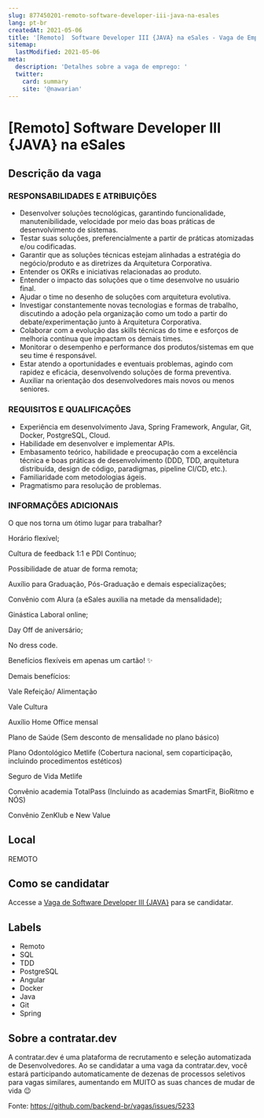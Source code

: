 ```yaml
---
slug: 877450201-remoto-software-developer-iii-java-na-esales
lang: pt-br
createdAt: 2021-05-06
title: '[Remoto]  Software Developer III {JAVA} na eSales - Vaga de Emprego'
sitemap:
  lastModified: 2021-05-06
meta:
  description: 'Detalhes sobre a vaga de emprego: '
  twitter:
    card: summary
    site: '@nawarian'
---
```


# [Remoto]  Software Developer III {JAVA} na eSales

## Descrição da vaga 
### RESPONSABILIDADES E ATRIBUIÇÕES

*   Desenvolver soluções tecnológicas, garantindo funcionalidade, manutenibilidade, velocidade por meio das boas práticas de desenvolvimento de sistemas.
*   Testar suas soluções, preferencialmente a partir de práticas atomizadas e/ou codificadas.
*   Garantir que as soluções técnicas estejam alinhadas a estratégia do negócio/produto e as diretrizes da Arquitetura Corporativa.
*   Entender os OKRs e iniciativas relacionadas ao produto.
*   Entender o impacto das soluções que o time desenvolve no usuário final.
*   Ajudar o time no desenho de soluções com arquitetura evolutiva.
*   Investigar constantemente novas tecnologias e formas de trabalho, discutindo a adoção pela organização como um todo a partir do debate/experimentação junto à Arquitetura Corporativa.
*   Colaborar com a evolução das skills técnicas do time e esforços de melhoria contínua que impactam os demais times.
*   Monitorar o desempenho e performance dos produtos/sistemas em que seu time é responsável.
*   Estar atendo a oportunidades e eventuais problemas, agindo com rapidez e eficácia, desenvolvendo soluções de forma preventiva.
*   Auxiliar na orientação dos desenvolvedores mais novos ou menos seniores.

  

### REQUISITOS E QUALIFICAÇÕES

*   Experiência em desenvolvimento Java, Spring Framework, Angular, Git, Docker, PostgreSQL, Cloud.
*   Habilidade em desenvolver e implementar APIs.
*   Embasamento teórico, habilidade e preocupação com a excelência técnica e boas práticas de desenvolvimento (DDD, TDD, arquitetura distribuída, design de código, paradigmas, pipeline CI/CD, etc.).
*   Familiaridade com metodologias ágeis.
*   Pragmatismo para resolução de problemas.

  

### INFORMAÇÕES ADICIONAIS

O que nos torna um ótimo lugar para trabalhar?

Horário flexível;

Cultura de feedback 1:1 e PDI Contínuo;

Possibilidade de atuar de forma remota;

Auxílio para Graduação, Pós-Graduação e demais especializações;

Convênio com Alura (a eSales auxilia na metade da mensalidade);

Ginástica Laboral online;

Day Off de aniversário;

No dress code.

Benefícios flexíveis em apenas um cartão! ✨

  

Demais benefícios:

Vale Refeição/ Alimentação

Vale Cultura

Auxílio Home Office mensal

Plano de Saúde (Sem desconto de mensalidade no plano básico)

Plano Odontológico Metlife (Cobertura nacional, sem coparticipação, incluindo procedimentos estéticos)

Seguro de Vida Metlife

Convênio academia TotalPass (Incluindo as academias SmartFit, BioRitmo e NÓS)

Convênio ZenKlub e New Value
## Local 
REMOTO 
## Como se candidatar 
Accesse a [Vaga de  Software Developer III {JAVA}](https://vaga.contratar.dev/apply/full/ebb789f8-d086-45ae-aa5d-422a00d9bd29) para se candidatar. 
## Labels 
* Remoto 
* SQL 
* TDD 
* PostgreSQL 
* Angular 
* Docker 
* Java 
* Git 
* Spring 
## Sobre a contratar.dev 
A contratar.dev é uma plataforma de recrutamento e seleção automatizada de Desenvolvedores. Ao se candidatar a uma vaga da contratar.dev, você estará participando automaticamente de dezenas de processos seletivos para vagas similares, aumentando em MUITO as suas chances de mudar de vida 😉 


Fonte: https://github.com/backend-br/vagas/issues/5233